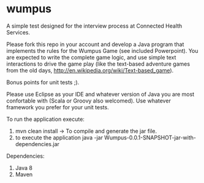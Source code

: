 wumpus
======

A simple test designed for the interview process at Connected Health Services. 

Please fork this repo in your account and develop a Java program that implements the rules for the Wumpus Game (see included Powerpoint). You are expected to write the complete game logic, and use simple text interactions to drive the game play (like the text-based adventure games from the old days, http://en.wikipedia.org/wiki/Text-based_game).

Bonus points for unit tests ;).

Please use Eclipse as your IDE and whatever version of Java you are most confortable with (Scala or Groovy also welcomed). Use whatever framework you prefer for your unit tests.

To run the application execute:
1. mvn clean install -> To compile and generate the jar file.
2. to execute the application java -jar Wumpus-0.0.1-SNAPSHOT-jar-with-dependencies.jar

Dependencies:
1. Java 8
2. Maven
 
